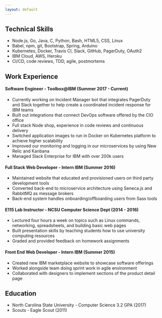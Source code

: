 ```yaml
---
layout: default
---
```


## Technical Skills

- Node.js, Go, Java, C, Python, Bash, HTML5, CSS, Linux
- Babel, npm, git, Bootstrap, Spring, Arduino
- Kubernetes, Docker, Travis CI, Slack, GitHub, PagerDuty, OAuth2
- IBM Cloud, AWS, Heroku
- CI/CD, code reviews, TDD, agile, postmortems

## Work Experience

#### Software Engineer - Toolbox@IBM (Summer 2017 - Current)

- Currently working on Incident Manager bot that integrates PagerDuty and Slack together to help create a coordinated incident response for IBM teams
- Built out integrations that connect DevOps software offered by the CIO office
- Full stack Node shop, experience in code reviews and continuous delivery
- Switched application images to run in Docker on Kubernetes platform to achieve higher scalability
- Improved our monitoring and logging in our microservices by using New Relic and Kanbana
- Managed Slack Enterprise for IBM with over 200k users

#### Full Stack Web Developer - Intern IBM (Summer 2016)

- Maintained website that educated and provisioned users on third party development tools
- Converted back-end to microservice architecture using Seneca.js and RabbitMQ as
message brokers
- Back-end system handles onboarding/offboarding users from Sass tools

#### E115 Lab Instructor - NCSU Computer Science Dept (2014 - 2016)

- Lectured four hours a week on topics such as Linux commands, networking, spreadsheets, and building basic web pages
- Built presentation skills by teaching students how to use university computing resources
- Graded and provided feedback on homework assignments

#### Front End Web Developer - Intern IBM (Summer 2015)

- Created new IBM marketplace website to showcase software offerings
- Worked alongside team doing sprint work in agile environment
- Collaborated with designers to implement sections of the product detail page

## Education

- North Carolina State University - Computer Science 3.2 GPA (2017)
- Scouts - Eagle Scout (2011)
